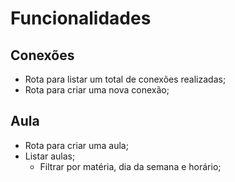 # Funcionalidades

## Conexões

- Rota para listar um total de conexões realizadas;
- Rota para criar uma nova conexão;

## Aula

- Rota para criar uma aula;
- Listar aulas;
  - Filtrar por matéria, dia da semana e horário;

